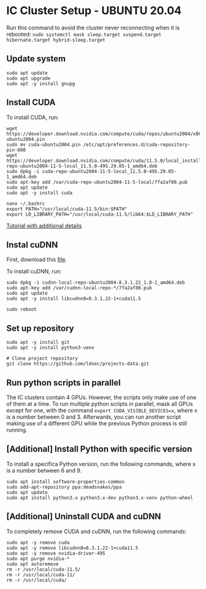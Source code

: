 # IC Cluster Setup - UBUNTU 20.04

Run this command to avoid the cluster never reconnecting when it is rebooted:
`sudo systemctl mask sleep.target suspend.target hibernate.target hybrid-sleep.target`

## Update system

```{bash}
sudo apt update
sudo apt upgrade
sudo apt -y install gnupg
```

## Install CUDA

To install CUDA, run:

```{bash}
wget https://developer.download.nvidia.com/compute/cuda/repos/ubuntu2004/x86_64/cuda-ubuntu2004.pin
sudo mv cuda-ubuntu2004.pin /etc/apt/preferences.d/cuda-repository-pin-600
wget https://developer.download.nvidia.com/compute/cuda/11.5.0/local_installers/cuda-repo-ubuntu2004-11-5-local_11.5.0-495.29.05-1_amd64.deb
sudo dpkg -i cuda-repo-ubuntu2004-11-5-local_11.5.0-495.29.05-1_amd64.deb
sudo apt-key add /var/cuda-repo-ubuntu2004-11-5-local/7fa2af80.pub
sudo apt update
sudo apt -y install cuda

nano ~/.bashrc
export PATH="/usr/local/cuda-11.5/bin:$PATH"
export LD_LIBRARY_PATH="/usr/local/cuda-11.5/lib64:$LD_LIBRARY_PATH"
```

[Tutorial with additional details](https://docs.nvidia.com/cuda/cuda-installation-guide-linux/index.html#download-nvidia-driver-and-cuda-software)

## Instal cuDNN

First, download this [file](https://drive.google.com/file/d/1gVovwfd58lmZS1VQSjNxWmkpxqJX8GMD/view?usp=sharing).

To install cuDNN, run:

```{bash}
sudo dpkg -i cudnn-local-repo-ubuntu2004-8.3.1.22_1.0-1_amd64.deb
sudo apt-key add /var/cudnn-local-repo-*/7fa2af80.pub
sudo apt update
sudo apt -y install libcudnn8=8.3.1.22-1+cuda11.5

sudo reboot
```

## Set up repository

```{bash}
sudo apt -y install git
sudo apt -y install python3-venv

# Clone project repository
git clone https://github.com/ldsec/projects-data.git
```

## Run python scripts in parallel

The IC clusters contain 4 GPUs. However, the scripts only make use of one of them at a time. To run multiple python scripts in parallel, mask all GPUs except for one, with the command `export CUDA_VISIBLE_DEVICES=x`, where x is a number between 0 and 3. Afterwards, you can run another script making use of a different GPU while the previous Python process is still running.

## [Additional] Install Python with specific version

To install a specifica Python version, run the following commands, where x is a number between 6 and 9.

```{bash}
sudo apt install software-properties-common
sudo add-apt-repository ppa:deadsnakes/ppa
sudo apt update
sudo apt install python3.x python3.x-dev python3.x-venv python-wheel
```

## [Additional] Uninstall CUDA and cuDNN

To completely remove CUDA and cuDNN, run the following commands:

```{bash}
sudo apt -y remove cuda
sudo apt -y remove libcudnn8=8.3.1.22-1+cuda11.5
sudo apt -y remove nvidia-driver-495
sudo apt purge nvidia-*
sudo apt autoremove
rm -r /usr/local/cuda-11.5/
rm -r /usr/local/cuda-11/
rm -r /usr/local/cuda/
```
